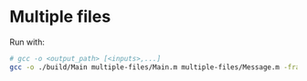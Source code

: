 # Multiple files

Run with:

```sh
# gcc -o <output_path> [<inputs>,...]
gcc -o ./build/Main multiple-files/Main.m multiple-files/Message.m -framework Foundation
```